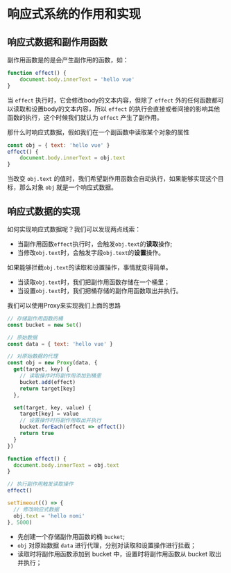 # 响应式系统的作用和实现
## 响应式数据和副作用函数
副作用函数是的是会产生副作用的函数，如：
```javascript
function effect() {
    document.body.innerText = 'hello vue'
}
```
当 `effect` 执行时，它会修改body的文本内容，但除了 `effect` 外的任何函数都可以读取和设置body的文本内容，所以 `effect` 的执行会直接或者间接的影响其他函数的执行，这个时候我们就认为 `effect` 产生了副作用。

那什么时响应式数据，假如我们在一个副函数中读取某个对象的属性
```javascript
const obj = { text: 'hello vue' }
effect() {
    document.body.innerText = obj.text
}
```
当改变 `obj.text` 的值时，我们希望副作用函数会自动执行，如果能够实现这个目标，那么对象 `obj` 就是一个响应式数据。

## 响应式数据的实现
如何实现响应式数据呢？我们可以发现两点线索：
- 当副作用函数`effect`执行时，会触发`obj.text`的**读取**操作;
- 当修改`obj.text`时，会触发字段`obj.text`的**设置**操作。

如果能够拦截`obj.text`的读取和设置操作，事情就变得简单。
- 当读取`obj.text`时，我们把副作用函数存储在一个桶里；
- 当设置`obj.text`时，我们把桶存储的副作用函数取出并执行。
  
我们可以使用Proxy来实现我们上面的思路
```javascript
// 存储副作用函数的桶
const bucket = new Set()

// 原始数据
const data = { text: 'hello vue' }

// 对原始数据的代理
const obj = new Proxy(data, {
  get(target, key) {
    // 读取操作时将副作用添加到桶里
    bucket.add(effect)
    return target[key]
  },

  set(target, key, value) {
    target[key] = value
    // 设置操作时将副作用取出并执行
    bucket.forEach(effect => effect())
    return true
  }
})

function effect() {
  document.body.innerText = obj.text
}

// 执行副作用触发读取操作
effect()

setTimeout(() => {
  // 修改响应式数据
  obj.text = 'hello nomi'
}, 5000)
```
- 先创建一个存储副作用函数的桶 `bucket`;
- `obj` 对原始数据 `data` 进行代理，分别对读取和设置操作进行拦截；
- 读取时将副作用函数添加到 bucket 中，设置时将副作用函数从 bucket 取出并执行； 
